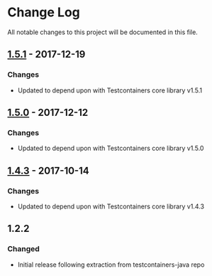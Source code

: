 # Change Log
All notable changes to this project will be documented in this file.

## [1.5.1] - 2017-12-19
### Changes
- Updated to depend upon with Testcontainers core library v1.5.1

## [1.5.0] - 2017-12-12
### Changes
- Updated to depend upon with Testcontainers core library v1.5.0

## [1.4.3] - 2017-10-14
### Changes
- Updated to depend upon with Testcontainers core library v1.4.3

## 1.2.2
### Changed
- Initial release following extraction from testcontainers-java repo


[1.5.1]: https://github.com/testcontainers/testcontainers-java-module-mariadb/releases/tag/1.5.1
[1.5.0]: https://github.com/testcontainers/testcontainers-java-module-mariadb/releases/tag/1.5.0
[1.4.3]: https://github.com/testcontainers/testcontainers-java-module-mariadb/releases/tag/1.4.3
